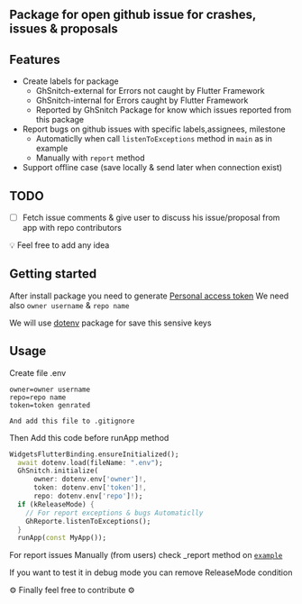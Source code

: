 <!--
This README describes the package. If you publish this package to pub.dev,
this README's contents appear on the landing page for your package.

For information about how to write a good package README, see the guide for
[writing package pages](https://dart.dev/guides/libraries/writing-package-pages).

For general information about developing packages, see the Dart guide for
[creating packages](https://dart.dev/guides/libraries/create-library-packages)
and the Flutter guide for
[developing packages and plugins](https://flutter.dev/developing-packages).
-->

## Package for open github issue for crashes, issues & proposals

## Features
- Create labels for package
	- GhSnitch-external for Errors not caught by Flutter Framework
	- GhSnitch-internal for Errors caught by Flutter Framework
  - Reported by GhSnitch Package for know which issues reported from this package
- Report bugs on github issues with specific labels,assignees, milestone
  - Automaticlly when call `listenToExceptions` method in `main` as in example
  - Manually with `report` method
- Support offline case (save locally & send later when connection exist)

## TODO
- [ ] Fetch issue comments & give user to discuss his issue/proposal from app with repo contributors

💡 Feel free to add any idea 

## Getting started

After install package you need to generate [Personal access token](https://docs.github.com/en/authentication/keeping-your-account-and-data-secure/creating-a-personal-access-token)
We need also `owner username` & `repo name`

We will use [dotenv](https://pub.dev/packages/flutter_dotenv) package for save this sensive keys
## Usage
Create file .env
```
owner=owner username
repo=repo name
token=token genrated
```
```And add this file to .gitignore```

Then Add this code before runApp method
```dart
WidgetsFlutterBinding.ensureInitialized();
  await dotenv.load(fileName: ".env");
  GhSnitch.initialize(
      owner: dotenv.env['owner']!,
      token: dotenv.env['token']!,
      repo: dotenv.env['repo']!);
  if (kReleaseMode) {
    // For report exceptions & bugs Automaticlly
    GhReporte.listenToExceptions();
  }
  runApp(const MyApp());
```
For report issues Manually (from users) check _report method on [`example`](example/lib/main.dart)

If you want to test it in debug mode you can remove ReleaseMode condition

⚙️ Finally feel free to contribute ⚙️